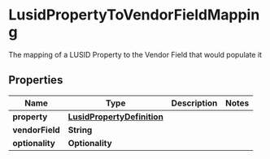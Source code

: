 

# LusidPropertyToVendorFieldMapping

The mapping of a LUSID Property to the Vendor Field that would populate it

## Properties

| Name | Type | Description | Notes |
|------------ | ------------- | ------------- | -------------|
|**property** | [**LusidPropertyDefinition**](LusidPropertyDefinition.md) |  |  |
|**vendorField** | **String** |  |  |
|**optionality** | **Optionality** |  |  |



